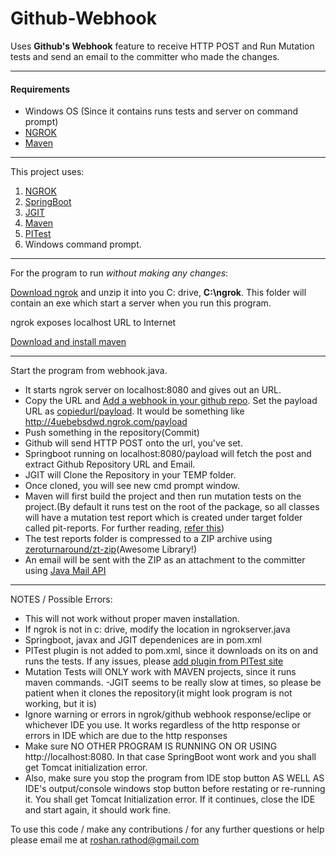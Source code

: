 # Github-Webhook

Uses **Github's Webhook** feature to receive HTTP POST and Run Mutation tests and send an email to the committer who made the changes.


--------------------------------

#### Requirements 
- Windows OS (Since it contains runs tests and server on command prompt)
- [NGROK](https://ngrok.com)
- [Maven](http://maven.apache.org/) 


--------------------------------
This project uses:


1. [NGROK](https://ngrok.com)
2. [SpringBoot](http://spring.io/) 
3. [JGIT](https://eclipse.org/jgit/) 
4. [Maven](http://maven.apache.org/)
5. [PITest](http://pitest.org/)
6. Windows command prompt.


--------------------------------

For the program to run *without making any changes*:

[Download ngrok](https://ngrok.com/download) and unzip it into you C: drive, **C:\ngrok**. This folder will contain an exe which start a server when you run this program.

ngrok exposes localhost URL to Internet


[Download and install maven](http://maven.apache.org/download.cgi)


--------------------------------
Start the program from webhook.java.

- It starts ngrok server on localhost:8080 and gives out an URL.
- Copy the URL and [Add a webhook in your github repo](https://developer.github.com/webhooks/creating/). Set the payload URL as [copiedurl/payload](). It would be something like http://4uebebsdwd.ngrok.com/payload
- Push something in the repository(Commit)
- Github will send HTTP POST onto the url, you've set.
- Springboot running on localhost:8080/payload will fetch the post and extract Github Repository URL and Email.
- JGIT will Clone the Repository in your TEMP folder.
- Once cloned, you will see new cmd prompt window.
- Maven will first build the project and then run mutation tests on the project.(By default it runs test on the root of the package, so all classes will have a mutation test report which is created under target folder called pit-reports. For further reading, [refer this](http://pitest.org/quickstart/maven/))
- The test reports folder is compressed to a ZIP archive using [zeroturnaround/zt-zip](https://github.com/zeroturnaround/zt-zip)(Awesome Library!)
- An email will be sent with the ZIP as an attachment to the committer using [Java Mail API](https://java.net/projects/javamail/pages/Home)


--------------------------------

NOTES / Possible Errors:

- This will not work without proper maven installation.
- If ngrok is not in c: drive, modify the location in ngrokserver.java
- Springboot, javax and JGIT dependenices are in pom.xml
- PITest plugin is not added to pom.xml, since it downloads on its on and runs the tests. If any issues, please [add plugin from PITest site](http://pitest.org/quickstart/maven/)
- Mutation Tests will ONLY work with MAVEN projects, since it runs maven commands.
-JGIT seems to be really slow at times, so please be patient when it clones the repository(it might look program is not working, but it is)
- Ignore warning or errors in ngrok/github webhook response/eclipe or whichever IDE you use. It works regardless of the http response or errors in IDE which are due to the http responses
- Make sure NO OTHER PROGRAM IS RUNNING ON OR USING http://localhost:8080. In that case SpringBoot wont work and you shall get Tomcat initialization error.
- Also, make sure you stop the program from IDE stop button AS WELL AS IDE's output/console windows stop button before restating or re-running it. You shall get Tomcat Initialization error. If it continues, close the IDE and start again, it should work fine.

To use this code / make any contributions / for any further questions or help please email me at roshan.rathod@gmail.com



